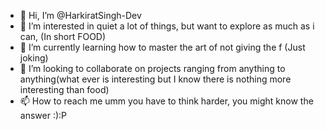 - 👋 Hi, I’m @HarkiratSingh-Dev
- 👀 I’m interested in quiet a lot of things, but want to explore as much as i can, (In short FOOD)
- 🌱 I’m currently learning how to master the art of not giving the f (Just joking)
- 💞️ I’m looking to collaborate on projects ranging from anything to anything(what ever is interesting but I know there is nothing more interesting than food)
- 📫 How to reach me umm you have to think harder, you might know the answer :):P

<!---
HarkiratSingh-Dev/HarkiratSingh-Dev is a ✨ special ✨ repository because its `README.md` (this file) appears on your GitHub profile.
You can click the Preview link to take a look at your changes.
--->
